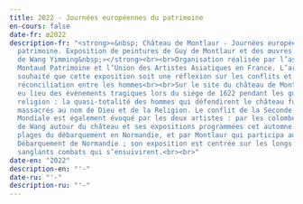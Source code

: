 ```yaml
---
title: 2022 - Journées européennes du patrimoine
en-cours: false
date-fr: œ2022
description-fr: "<strong>«&nbsp; Château de Montlaur - Journées européennes du
  patrimoine. Exposition de peintures de Guy de Montlaur et des œuvres *LandArt*
  de Wang Yimming&nbsp;»</strong><br><br>Organisation réalisée par l’association
  Montaud Patrimoine et l’Union des Artistes Asiatiques en France. L’artiste a
  souhaité que cette exposition soit une réflexion sur les conflits et la
  réconciliation entre les hommes<br><br>Sur le site du château de Montlaur, ont
  eu lieu des évènements tragiques lors du siège de 1622 pendant les guerres de
  religion : la quasi-totalité des hommes qui défendirent le château furent
  massacrés au nom de Dieu et de la Religion. Le conflit de la Seconde Guerre
  Mondiale est également évoqué par les deux artistes : par les colombes Loungta
  de Wang autour du château et ses expositions programmées cet automne sur les
  plages du débarquement en Normandie, et par Montlaur qui participa au
  Débarquement de Normandie ; son exposition est centrée sur les longs et
  sanglants combats qui s’ensuivirent.<br><br>"
date-en: "2022"
description-en: "'﻿-"
date-ru: "'-"
description-ru: "'﻿-"
---
```

